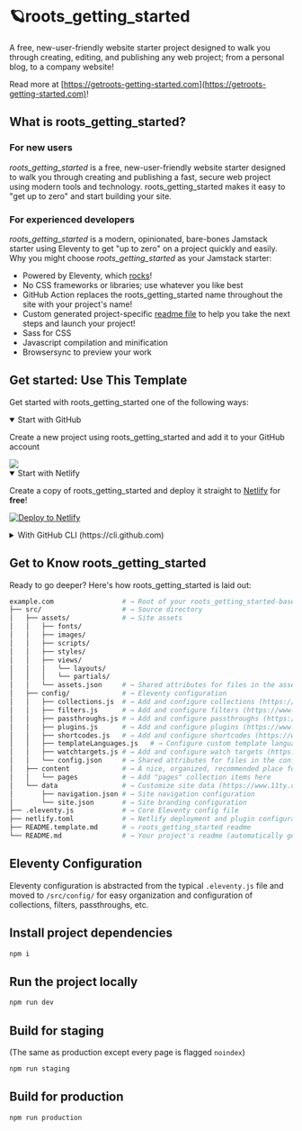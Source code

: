# 🪐roots_getting_started

A free, new-user-friendly website starter project designed to walk you through creating, editing, and publishing any web project; from a personal blog, to a company website!

Read more at [https://getroots-getting-started.com](https://getroots-getting-started.com)!

## What is roots_getting_started?

### For new users

_roots_getting_started_ is a free, new-user-friendly website starter designed to walk you through creating and publishing a fast, secure web project using modern tools and technology. roots_getting_started makes it easy to "get up to zero" and start building your site.

### For experienced developers

_roots_getting_started_ is a modern, opinionated, bare-bones Jamstack starter using Eleventy to get "up to zero" on a project quickly and easily.
Why you might choose _roots_getting_started_ as your Jamstack starter:

* Powered by Eleventy, which [rocks](https://11ty.rocks)!
* No CSS frameworks or libraries; use whatever you like best
* GitHub Action replaces the roots_getting_started name throughout the site with your project's name!
* Custom generated project-specific [readme file](https://github.com/MWDelaney/roots_getting_started/blob/master/README.roots_getting_started.md) to help you take the next steps and launch your project!
* Sass for CSS
* Javascript compilation and minification
* Browsersync to preview your work

## Get started: Use This Template

Get started with roots_getting_started one of the following ways:

<details open>
 <summary>Start with GitHub</summary>

Create a new project using roots_getting_started and add it to your GitHub account

<a href="https://github.com/MWDelaney/roots_getting_started/generate">
  <img src="https://img.shields.io/badge/use%20this-template-blueviolet?logo=github&style=for-the-badge">
</a>
 </details>

<details open>
 <summary>Start with Netlify</summary>

Create a copy of roots_getting_started and deploy it straight to [Netlify](https://netlify.com) for **free**!

[![Deploy to Netlify](https://www.netlify.com/img/deploy/button.svg)](https://app.netlify.com/start/deploy?repository=https://github.com/MWDelaney/roots_getting_started/)


 </details>

<details>
 <summary>With GitHub CLI (https://cli.github.com)</summary>

Get started from your command line

 ```sh
  gh repo create example.com --template MWDelaney/roots_getting_started
 ```

</details>

## Get to Know roots_getting_started

Ready to go deeper? Here's how roots_getting_started is laid out:

```sh
example.com                 # → Root of your roots_getting_started-based project
├── src/                    # → Source directory
│   ├── assets/             # → Site assets
│   │   ├── fonts/
│   │   ├── images/
│   │   ├── scripts/
│   │   ├── styles/
│   │   ├── views/
│   │   │   └── layouts/
│   │   │   └── partials/
│   │   └── assets.json     # → Shared attributes for files in the assets directory
│   ├── config/             # → Eleventy configuration
│   │   ├── collections.js  # → Add and configure collections (https://www.11ty.dev/docs/collections/)
│   │   ├── filters.js      # → Add and configure filters (https://www.11ty.dev/docs/filters/)
│   │   ├── passthroughs.js # → Add and configure passthroughs (https://www.11ty.dev/docs/copy/)
│   │   ├── plugins.js      # → Add and configure plugins (https://www.11ty.dev/docs/plugins/)
│   │   ├── shortcodes.js   # → Add and configure shortcodes (https://www.11ty.dev/docs/shortcodes/)
│   │   ├── templateLanguages.js   # → Configure custom template languages (HINT: this is where roots_getting_started's Sass and Javascript pipelines are set up!) (https://www.11ty.dev/docs/languages/custom/)
│   │   ├── watchtargets.js # → Add and configure watch targets (https://www.11ty.dev/docs/watch-serve/)
│   │   └── config.json     # → Shared attributes for files in the config directory
│   ├── content             # → A nice, organized, recommended place for all site content
│   │   └── pages           # → Add "pages" collection items here
│   └── data                # → Customize site data (https://www.11ty.dev/docs/data/)
│       ├── navigation.json # → Site navigation configuration
│       └── site.json       # → Site branding configuration
├── .eleventy.js            # → Core Eleventy config file
├── netlify.toml            # → Netlify deployment and plugin configuration (optional)
├── README.template.md      # → roots_getting_started readme
└── README.md               # → Your project's readme (automatically generated when this template is used)
```

## Eleventy Configuration

Eleventy configuration is abstracted from the typical `.eleventy.js` file and moved to `/src/config/` for easy organization and configuration of collections, filters, passthroughs, etc.

## Install project dependencies

```bash
npm i
```

## Run the project locally

```bash
npm run dev
```

## Build for staging

(The same as production except every page is flagged `noindex`)

```bash
npm run staging
```

## Build for production

```bash
npm run production
```
